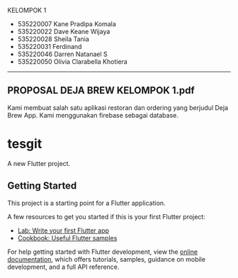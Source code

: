 KELOMPOK 1

- 535220007 Kane Pradipa Komala
- 535220022 Dave Keane Wijaya
- 535220028 Sheila Tania
- 535220031 Ferdinand
- 535220046 Darren Natanael S
- 535220050 Olivia Clarabella Khotiera

------------------------------------------
PROPOSAL DEJA BREW KELOMPOK 1.pdf
------------------------------------------

Kami membuat salah satu aplikasi restoran dan ordering yang berjudul Deja Brew App. Kami menggunakan firebase sebagai database.


# tesgit

A new Flutter project.

## Getting Started

This project is a starting point for a Flutter application.

A few resources to get you started if this is your first Flutter project:

- [Lab: Write your first Flutter app](https://docs.flutter.dev/get-started/codelab)
- [Cookbook: Useful Flutter samples](https://docs.flutter.dev/cookbook)

For help getting started with Flutter development, view the
[online documentation](https://docs.flutter.dev/), which offers tutorials,
samples, guidance on mobile development, and a full API reference.

